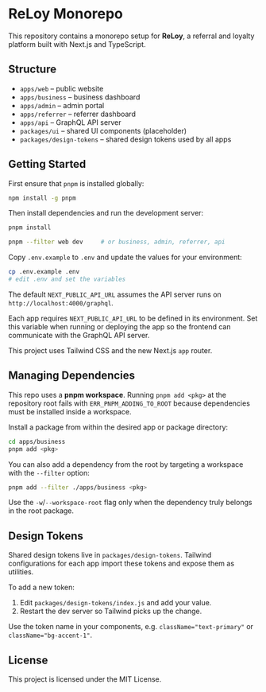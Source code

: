 # ReLoy Monorepo

This repository contains a monorepo setup for **ReLoy**, a referral and loyalty platform built with Next.js and TypeScript.

## Structure


- `apps/web` – public website
- `apps/business` – business dashboard
- `apps/admin` – admin portal
- `apps/referrer` – referrer dashboard
- `apps/api` – GraphQL API server
- `packages/ui` – shared UI components (placeholder)
- `packages/design-tokens` – shared design tokens used by all apps

## Getting Started

First ensure that `pnpm` is installed globally:

```bash
npm install -g pnpm
```

Then install dependencies and run the development server:

```bash
pnpm install

pnpm --filter web dev     # or business, admin, referrer, api

```
Copy `.env.example` to `.env` and update the values for your environment:

```bash
cp .env.example .env
# edit .env and set the variables
```

The default `NEXT_PUBLIC_API_URL` assumes the API server runs on
`http://localhost:4000/graphql`.

Each app requires `NEXT_PUBLIC_API_URL` to be defined in its environment. Set
this variable when running or deploying the app so the frontend can communicate
with the GraphQL API server.

This project uses Tailwind CSS and the new Next.js `app` router.

## Managing Dependencies

This repo uses a **pnpm workspace**. Running `pnpm add <pkg>` at the repository
root fails with `ERR_PNPM_ADDING_TO_ROOT` because dependencies must be installed
inside a workspace.

Install a package from within the desired app or package directory:

```bash
cd apps/business
pnpm add <pkg>
```

You can also add a dependency from the root by targeting a workspace with the
`--filter` option:

```bash
pnpm add --filter ./apps/business <pkg>
```

Use the `-w`/`--workspace-root` flag only when the dependency truly belongs in
the root package.

## Design Tokens

Shared design tokens live in `packages/design-tokens`. Tailwind configurations
for each app import these tokens and expose them as utilities.

To add a new token:

1. Edit `packages/design-tokens/index.js` and add your value.
2. Restart the dev server so Tailwind picks up the change.

Use the token name in your components, e.g. `className="text-primary"` or
`className="bg-accent-1"`.


## License

This project is licensed under the MIT License.

